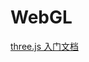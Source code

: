 # WebGL

[three.js 入门文档](https://github.com/ArcherGrey/study/tree/master/JavaScript/WebGL/threejs/doc)
